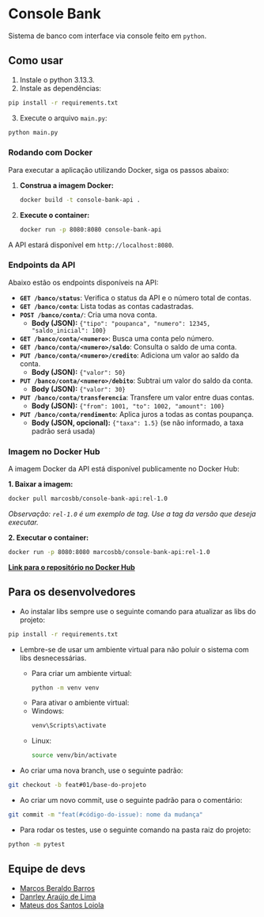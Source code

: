 # Console Bank
Sistema de banco com interface via console feito em `python`.

## Como usar
1. Instale o python 3.13.3.
2. Instale as dependências:
```bash
pip install -r requirements.txt
```

3. Execute o arquivo `main.py`:
```bash
python main.py
```

### Rodando com Docker

Para executar a aplicação utilizando Docker, siga os passos abaixo:

1. **Construa a imagem Docker:**
   ```bash
   docker build -t console-bank-api .
   ```

2. **Execute o container:**
   ```bash
   docker run -p 8080:8080 console-bank-api
   ```

A API estará disponível em `http://localhost:8080`.

### Endpoints da API

Abaixo estão os endpoints disponíveis na API:

- **`GET /banco/status`**: Verifica o status da API e o número total de contas.
- **`GET /banco/conta`**: Lista todas as contas cadastradas.
- **`POST /banco/conta/`**: Cria uma nova conta.
  - **Body (JSON):** `{"tipo": "poupanca", "numero": 12345, "saldo_inicial": 100}`
- **`GET /banco/conta/<numero>`**: Busca uma conta pelo número.
- **`GET /banco/conta/<numero>/saldo`**: Consulta o saldo de uma conta.
- **`PUT /banco/conta/<numero>/credito`**: Adiciona um valor ao saldo da conta.
  - **Body (JSON):** `{"valor": 50}`
- **`PUT /banco/conta/<numero>/debito`**: Subtrai um valor do saldo da conta.
  - **Body (JSON):** `{"valor": 30}`
- **`PUT /banco/conta/transferencia`**: Transfere um valor entre duas contas.
  - **Body (JSON):** `{"from": 1001, "to": 1002, "amount": 100}`
- **`PUT /banco/conta/rendimento`**: Aplica juros a todas as contas poupança.
  - **Body (JSON, opcional):** `{"taxa": 1.5}` (se não informado, a taxa padrão será usada)

### Imagem no Docker Hub

A imagem Docker da API está disponível publicamente no Docker Hub:

**1. Baixar a imagem:**
```bash
docker pull marcosbb/console-bank-api:rel-1.0
```
*Observação: `rel-1.0` é um exemplo de tag. Use a tag da versão que deseja executar.*

**2. Executar o container:**
```bash
docker run -p 8080:8080 marcosbb/console-bank-api:rel-1.0
```

[**Link para o repositório no Docker Hub**](https://hub.docker.com/r/marcosbb/console-bank-api)

## Para os desenvolvedores
- Ao instalar libs sempre use o seguinte comando para atualizar as libs do projeto:
```bash
pip install -r requirements.txt
```

- Lembre-se de usar um ambiente virtual para não poluir o sistema com libs desnecessárias.
  - Para criar um ambiente virtual:
      ```bash
      python -m venv venv
      ```
  - Para ativar o ambiente virtual:
  - Windows:
      ```bash
      venv\Scripts\activate
      ```
  - Linux:
      ```bash
      source venv/bin/activate
      ```

- Ao criar uma nova branch, use o seguinte padrão:
```bash
git checkout -b feat#01/base-do-projeto
```

- Ao criar um novo commit, use o seguinte padrão para o comentário:
```bash
git commit -m "feat(#código-do-issue): nome da mudança"
```

- Para rodar os testes, use o seguinte comando na pasta raiz do projeto:
```bash
python -m pytest
```

## Equipe de devs
- [Marcos Beraldo Barros](https://github.com/MarcosBB)
- [Danrley Araújo de Lima](https://github.com/danrley-lima)
- [Mateus dos Santos Loiola](https://github.com/Mateus0808)
